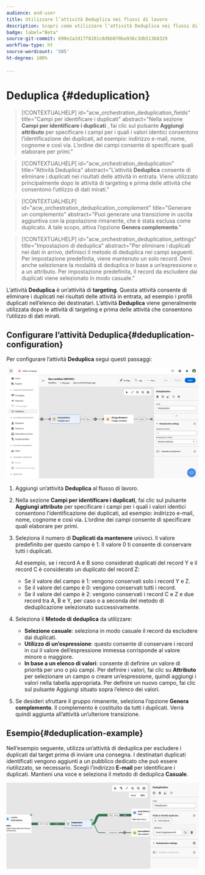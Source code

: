 ```yaml
---
audience: end-user
title: Utilizzare l’attività Deduplica nei flussi di lavoro
description: Scopri come utilizzare l’attività Deduplica nei flussi di lavoro
badge: label="Beta"
source-git-commit: 690e2a2d17f8201c8dbb070ba936c3db513b8329
workflow-type: ht
source-wordcount: '585'
ht-degree: 100%

---
```



# Deduplica {#deduplication}

>[!CONTEXTUALHELP]
>id="acw_orchestration_deduplication_fields"
>title="Campi per identificare i duplicati"
>abstract="Nella sezione **Campi per identificare i duplicati** , fai clic sul pulsante **Aggiungi attributo** per specificare i campi per i quali i valori identici consentono l’identificazione dei duplicati, ad esempio: indirizzo e-mail, nome, cognome e così via. L’ordine dei campi consente di specificare quali elaborare per primi."

>[!CONTEXTUALHELP]
>id="acw_orchestration_deduplication"
>title="Attività Deduplica"
>abstract="L’attività **Deduplica** consente di eliminare i duplicati nei risultati delle attività in entrata. Viene utilizzato principalmente dopo le attività di targeting e prima delle attività che consentono l’utilizzo di dati mirati."


>[!CONTEXTUALHELP]
>id="acw_orchestration_deduplication_complement"
>title="Generare un complemento"
>abstract="Puoi generare una transizione in uscita aggiuntiva con la popolazione rimanente, che è stata esclusa come duplicato. A tale scopo, attiva l’opzione **Genera complemento**."

>[!CONTEXTUALHELP]
>id="acw_orchestration_deduplication_settings"
>title="Impostazioni di deduplica"
>abstract="Per eliminare i duplicati nei dati in arrivo, definisci il metodo di deduplica nei campi seguenti. Per impostazione predefinita, viene mantenuto un solo record. Devi anche selezionare la modalità di deduplica in base a un’espressione o a un attributo. Per impostazione predefinita, il record da escludere dai duplicati viene selezionato in modo casuale."

L’attività **Deduplica** è un’attività di **targeting**. Questa attività consente di eliminare i duplicati nei risultati delle attività in entrata, ad esempio i profili duplicati nell’elenco dei destinatari. L’attività **Deduplica** viene generalmente utilizzata dopo le attività di targeting e prima delle attività che consentono l’utilizzo di dati mirati.

## Configurare l’attività Deduplica{#deduplication-configuration}

Per configurare l’attività **Deduplica** segui questi passaggi:

![](../assets/workflow-deduplication.png)

1. Aggiungi un’attività **Deduplica** al flusso di lavoro.

1. Nella sezione **Campi per identificare i duplicati**, fai clic sul pulsante **Aggiungi attributo** per specificare i campi per i quali i valori identici consentono l’identificazione dei duplicati, ad esempio: indirizzo e-mail, nome, cognome e così via. L’ordine dei campi consente di specificare quali elaborare per primi.

1. Seleziona il numero di **Duplicati da mantenere** univoci. Il valore predefinito per questo campo è 1. Il valore 0 ti consente di conservare tutti i duplicati.

   Ad esempio, se i record A e B sono considerati duplicati del record Y e il record C è considerato un duplicato del record Z:

   * Se il valore del campo è 1: vengono conservati solo i record Y e Z.
   * Se il valore del campo è 0: vengono conservati tutti i record.
   * Se il valore del campo è 2: vengono conservati i record C e Z e due record tra A, B e Y, per caso o a seconda del metodo di deduplicazione selezionato successivamente.

1. Seleziona il **Metodo di deduplica** da utilizzare:

   * **Selezione casuale**: seleziona in modo casuale il record da escludere dai duplicati.
   * **Utilizzo di un’espressione**: questo consente di conservare i record in cui il valore dell’espressione immessa corrisponde al valore minore o maggiore.
   * **In base a un elenco di valori**: consente di definire un valore di priorità per uno o più campi. Per definire i valori, fai clic su **Attributo** per selezionare un campo o creare un’espressione, quindi aggiungi i valori nella tabella appropriata. Per definire un nuovo campo, fai clic sul pulsante Aggiungi situato sopra l’elenco dei valori.

1. Se desideri sfruttare il gruppo rimanente, seleziona l’opzione **Genera complemento**. Il complemento è costituito da tutti i duplicati. Verrà quindi aggiunta all’attività un’ulteriore transizione.

## Esempio{#deduplication-example}

Nell’esempio seguente, utilizza un’attività di deduplica per escludere i duplicati dal target prima di inviare una consegna. I destinatari duplicati identificati vengono aggiunti a un pubblico dedicato che può essere riutilizzato, se necessario. Scegli l’indirizzo **E-mail** per identificare i duplicati. Mantieni una voce e seleziona il metodo di deduplica **Casuale**.

![](../assets/workflow-deduplication-example.png)
